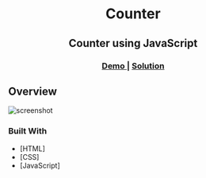 <h1 align="center">Counter</h1>
<h2 align="center">Counter using JavaScript</h2>
<div align="center">
  <h3>
    <a href="https://elkorf-javascript-projects.netlify.app/all-projects/counter/">
      Demo
    </a>
    <span> | </span>
    <a href="https://github.com/elkorf/JavaScript-Projects/tree/master/All-Projects/counter/">
      Solution
    </a>
  </h3>
</div>

## Overview

![screenshot](https://github.com/elkorf/JavaScript-Projects/blob/master/All-Projects/counter/Output-SS.PNG)

### Built With

- [HTML]
- [CSS]
- [JavaScript]
